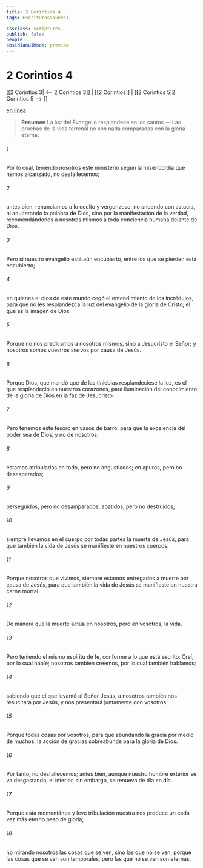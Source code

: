 ```yaml
---
title: 2 Corintios 4
tags: Escrituras\NuevoT

cssclass: scriptures
publish: false
people:
obsidianUIMode: preview
---
```


# 2 Corintios 4
[[2 Corintios 3| <-- 2 Corintios 3]] | [[2 Corintios]] | [[2 Corintios 5|2 Corintios 5 --> ]]

[en línea](https://churchofjesuschrist.org/study/scriptures/nt/2-cor/4?lang=spa)

> __Resumen__
La luz del Evangelio resplandece en los santos — Las pruebas de la vida terrenal no son nada comparadas con la gloria eterna.

###### 1 
Por lo cual, teniendo nosotros este ministerio según la misericordia que hemos alcanzado, no desfallecemos;

###### 2 
antes bien, renunciamos a lo oculto y vergonzoso, no andando con astucia, ni adulterando la palabra de Dios, sino por la manifestación de la verdad, recomendándonos a nosotros mismos a toda conciencia humana delante de Dios.

###### 3 
Pero si nuestro evangelio está aún encubierto, entre los que se pierden está encubierto;

###### 4 
en quienes el dios de este mundo cegó el entendimiento de los incrédulos, para que no les resplandezca la luz del evangelio de la gloria de Cristo, el que es la imagen de Dios.

###### 5 
Porque no nos predicamos a nosotros mismos, sino a Jesucristo el Señor; y nosotros somos vuestros siervos por causa de Jesús.

###### 6 
Porque Dios, que mandó que de las tinieblas resplandeciese la luz, es el que resplandeció en nuestros corazones, para iluminación del conocimiento de la gloria de Dios en la faz de Jesucristo.

###### 7 
Pero tenemos este tesoro en vasos de barro, para que la excelencia del poder sea de Dios, y no de nosotros;

###### 8 
estamos atribulados en todo, pero no angustiados; en apuros, pero no desesperados;

###### 9 
perseguidos, pero no desamparados; abatidos, pero no destruidos;

###### 10 
siempre llevamos en el cuerpo por todas partes la muerte de Jesús, para que también la vida de Jesús se manifieste en nuestros cuerpos.

###### 11 
Porque nosotros que vivimos, siempre estamos entregados a muerte por causa de Jesús, para que también la vida de Jesús se manifieste en nuestra carne mortal.

###### 12 
De manera que la muerte actúa en nosotros, pero en vosotros, la vida.

###### 13 
Pero teniendo el mismo espíritu de fe, conforme a lo que está escrito: Creí, por lo cual hablé; nosotros también creemos, por lo cual también hablamos;

###### 14 
sabiendo que el que levantó al Señor Jesús, a nosotros también nos resucitará por Jesús, y nos presentará juntamente con vosotros.

###### 15 
Porque todas  cosas  por vosotros, para que abundando la gracia por medio de muchos, la acción de gracias sobreabunde para la gloria de Dios.

###### 16 
Por tanto, no desfallecemos; antes bien, aunque nuestro hombre exterior se va desgastando, el interior, sin embargo, se renueva de día en día.

###### 17 
Porque esta momentánea y leve tribulación nuestra nos produce un cada vez más  eterno peso de gloria;

###### 18 
no mirando nosotros las cosas que se ven, sino las que no se ven, porque las cosas que se ven son temporales, pero las que no se ven son eternas.

